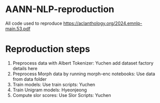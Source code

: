# AANN-NLP-reproduction
All code used to reproduce https://aclanthology.org/2024.emnlp-main.53.pdf


# Reproduction steps

1. Preprocess data with Albert Tokenizer: Yuchen add dataset factory details here
2. Preprocess Morph data by running morph-enc notebooks: Use data from data folder
3. Train models: Use train scripts: Yuchen
4. Train Unigram models: Hyeonjeong
5. Compute slor scores: Use Slor Scripts: Yuchen
